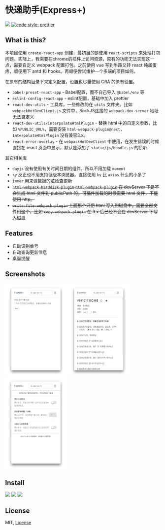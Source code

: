 # 快递助手(Express+)

![](https://badgen.net/badge/license/MIT/blue)
[![code style: prettier](https://badgen.net/badge/code%20style/prettier/ff69b4)](https://github.com/prettier/prettier)

## What is this?

本项目使用 `create-react-app` 创建，最初目的是使用 `react-scripts` 来处理打包问题。实际上，我需要在chrome的插件上访问资源，原有的功能无法实现这一点，需要自定义 webpack 配置打包。之前使用 vue 写到半路又转 react 纯属蛋疼，顺便用下 antd 和 hooks。再顺便尝试维护一个多端的项目如何。

在原有的结构目录下来定义配置，设置也尽量使用 CRA 的原有设置。

- `babel-preset-react-app` - Babel配置，而不自己导入 `@babel/env` 等
- `eslint-config-react-app` - eslint配置，基础中加入 prettier
- `react-dev-utils` - 工具库，一些修改的在 `utils` 文件夹。比如 `webpackHotDevClient.js` 文件中，SockJS连接的 `webpack-dev-server` 地址无法自定义
- `react-dev-utils/InterpolateHtmlPlugin` - 替换 html 中的自定义参数，比如 `%PUBLIC_URL%`，需要安装 `html-webpack-plugin@next`，`InterpolateHtmlPlugin` 没有兼容3.x。
- `react-error-overlay` - 在 `webpackHotDevClient` 中使用，在发生错误的时候直接在 react 页面中显示，默认是添加了 `static/js/bundle.js` 的侦听

其它相关库

- `dayjs` 没有使用有关时间日期的组件，所以不用加载 `moment`
- `ky` 反正也不用支持低版本浏览器，直接使用 `ky` 比 `axios` 什么的小多了
- `immer` 用来做数据的脏检查更新
- ~~`html-webpack-harddisk-plugin` `html-webpack-plugin` 在 devServer 下是不会生成 html 文件到 publicPath 的，可插件加载的时候需要 html 文件，不能使用 http。~~
- ~~`write-file-webpack-plugin` 上面那个只把 html 写入到磁盘中，需要全部文件用这个，比如 `copy-webpack-plugin` 在 3.x 后已经不会在 devServer 下写入磁盘~~

## Features

- 自动识别单号
- 自动查询更新信息
- 桌面提醒

## Screenshots

<img src='./screenshots/1.png' width=200 height=300>
<img src='./screenshots/2.png' width=200 height=300>
<img src='./screenshots/3.png' width=200 height=300>

## Install

[![](https://badgen.net/chrome-web-store/v/hghlokkgbicmblinhepcibacaiegldeg)][cws]
[![](https://badgen.net/chrome-web-store/rating/hghlokkgbicmblinhepcibacaiegldeg)][cws]
[![](https://badgen.net/chrome-web-store/users/hghlokkgbicmblinhepcibacaiegldeg)][cws]

## License

MIT, [License](LICENSE)

[cws]: https://chrome.google.com/webstore/detail/hghlokkgbicmblinhepcibacaiegldeg "Chrome Web Store"
